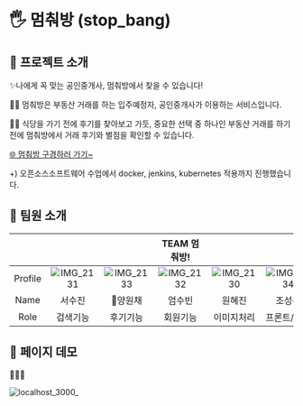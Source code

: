 # 🖐 멈춰방 (stop_bang)

## 🧸 프로젝트 소개

✨나에게 꼭 맞는 공인중개사, 멈춰방에서 찾을 수 있습니다!

💁‍♀️ 멈춰방은 부동산 거래를 하는 입주예정자, 공인중개사가 이용하는 서비스입니다.

💁‍♀️ 식당을 가기 전에 후기를 찾아보고 가듯, 중요한 선택 중 하나인 부동산 거래를 하기 전에 멈춰방에서 거래 후기와 별점을 확인할 수 있습니다.

[🌐 멈춰방 구경하러 가기~](http://hello.stopbang.o-r.kr:3000/)

+) 오픈소스소프트웨어 수업에서 docker, jenkins, kubernetes 적용까지 진행했습니다.

## 🧸 팀원 소개

||||**TEAM 멈춰방!**|||
|:---:|:---:|:---:|:---:|:---:|:---:|
|Profile|![IMG_2131](https://github.com/ywonchae1/ywonchae1.github.io/assets/79977182/58685d12-e0f2-45b8-b430-ec0bb0728d70)|![IMG_2133](https://github.com/ywonchae1/ywonchae1.github.io/assets/79977182/8cb2c1da-8979-4f37-a9b5-9cd69fac72c9)|![IMG_2132](https://github.com/ywonchae1/ywonchae1.github.io/assets/79977182/e87733b2-3d14-4100-a0de-f2e61ecbf3d5)|![IMG_2130](https://github.com/ywonchae1/ywonchae1.github.io/assets/79977182/a5628321-9858-478a-8b9a-902860c64100)|![IMG_2134](https://github.com/ywonchae1/ywonchae1.github.io/assets/79977182/255f3f53-ce46-4fdb-9e57-af5906ba980e)|
|Name|서수진|🚩양원채|엄수빈|원혜진|조성윤|
|Role|검색기능|후기기능|회원기능|이미지처리|프론트/총괄|

## 🧸 페이지 데모

🚗🚓🚕

![localhost_3000_](https://github.com/ywonchae1/ywonchae1.github.io/assets/79977182/68fa730e-0586-4d94-a196-fd6d1988332d)